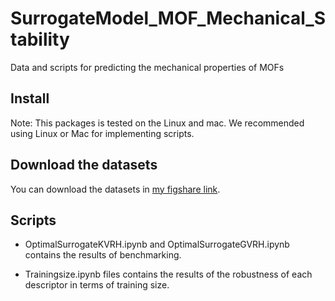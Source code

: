# SurrogateModel_MOF_Mechanical_Stability

Data and scripts for predicting the mechanical properties of MOFs

## Install

Note: This packages is tested on the Linux and mac. We recommended using Linux or Mac for implementing scripts.

## Download the datasets

You can download the datasets in [my figshare link](https://doi.org/10.6084/m9.figshare.24316339).

## Scripts

* OptimalSurrogateKVRH.ipynb and OptimalSurrogateGVRH.ipynb contains the results of benchmarking.

* Trainingsize.ipynb files contains the results of the robustness of each descriptor in terms of training size.
